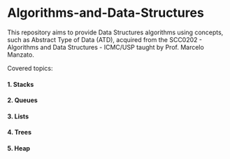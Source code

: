# Algorithms-and-Data-Structures

This repository aims to provide Data Structures algorithms using concepts, such as Abstract Type of Data (ATD), acquired from the SCC0202 - Algorithms and Data Structures - ICMC/USP taught by Prof. Marcelo Manzato.

Covered topics:
#### 1. Stacks
#### 2. Queues
#### 3. Lists
#### 4. Trees
#### 5. Heap
